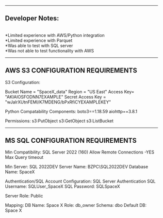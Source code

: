 ------------------------------------------------
Developer Notes:
 ------------------------------------------------
<br> *Limited experience with AWS/Python integration
<br> *Limited experience with Parquet 
 <br>*Was able to test with SQL server
<br> *Was not able to test functionality with AWS



------------------------------------------------
AWS S3 CONFIGURATION REQUIREMENTS
------------------------------------------------
S3 Configuration:

Bucket Name = "SpaceX_data"
Region  = "US East"
Access Key= "AKIAIOSFODNN7EXAMPLE"
Secret Access Key = "wJalrXUtnFEMI/K7MDENG/bPxRfiCYEXAMPLEKEY"


Python Compatability Components: 
boto3==1.18.59
aiohttp==3.8.1

Permissions: 
s3:PutObject
s3:GetObject
s3:ListBucket

------------------------------------------------
MS SQL CONFIGURATION REQUIREMENTS
------------------------------------------------
Min Compatibility: SQL Server 2022 (160)
Allow Remote Connections -YES
Max Query timeout

Min Server: SQL 2022DEV 
Server Name: BZPC\SQL2022DEV
Database Name: SpaceX


Authentication/SQL Account Configuration:
SQL Server Authentication
SQL Username: SQLUser_SpaceX
SQL Password: SQLSpaceX

Server Role: Public

Mapping: 
DB Name: Space X
Role: db_owner
Schema: dbo
Default DB: Space X

